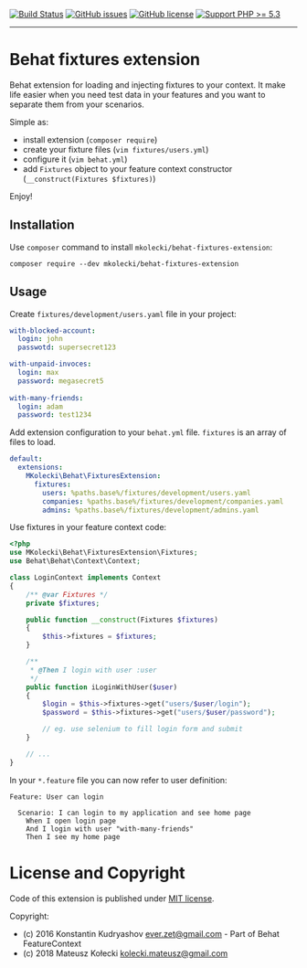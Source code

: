 [![Build Status](https://travis-ci.org/mateusz-kolecki/behat-fixtures-extension.svg?branch=master)](https://travis-ci.org/mateusz-kolecki/behat-fixtures-extension)
[![GitHub issues](https://img.shields.io/github/issues/mateusz-kolecki/behat-fixtures-extension.svg)](https://github.com/mateusz-kolecki/behat-fixtures-extension/issues)
[![GitHub license](https://img.shields.io/github/license/mateusz-kolecki/behat-fixtures-extension.svg)](https://github.com/mateusz-kolecki/behat-fixtures-extension/blob/master/LICENCE)
[![Support PHP >= 5.3](https://img.shields.io/badge/PHP-%3E%3D5.3-brightgreen.svg)](http://php.net/)

---

# Behat fixtures extension

Behat extension for loading and injecting fixtures to your context.
It make life easier when you need test data in your features and you want to separate them from your scenarios.

Simple as:
* install extension (`composer require`)
* create your fixture files (`vim fixtures/users.yml`)
* configure it (`vim behat.yml`)
* add `Fixtures` object to your feature context constructor (`__construct(Fixtures $fixtures)`)

Enjoy!

## Installation

Use `composer` command to install `mkolecki/behat-fixtures-extension`:

```
composer require --dev mkolecki/behat-fixtures-extension
```

## Usage

Create `fixtures/development/users.yaml` file in your project:

```yaml
with-blocked-account:
  login: john
  passwotd: supersecret123

with-unpaid-invoces:
  login: max
  password: megasecret5
  
with-many-friends:
  login: adam
  password: test1234
```

Add extension configuration to your `behat.yml` file. `fixtures` is an array of files to load.

```yaml
default:
  extensions:
    MKolecki\Behat\FixturesExtension:
      fixtures:
        users: %paths.base%/fixtures/development/users.yaml
        companies: %paths.base%/fixtures/development/companies.yaml
        admins: %paths.base%/fixtures/development/admins.yaml
```

Use fixtures in your feature context code:

```php
<?php
use MKolecki\Behat\FixturesExtension\Fixtures;
use Behat\Behat\Context\Context;

class LoginContext implements Context
{
    /** @var Fixtures */
    private $fixtures;

    public function __construct(Fixtures $fixtures)
    {
        $this->fixtures = $fixtures;
    }

    /**
     * @Then I login with user :user
     */
    public function iLoginWithUser($user)
    {
        $login = $this->fixtures->get("users/$user/login");
        $password = $this->fixtures->get("users/$user/password");

        // eg. use selenium to fill login form and submit
    }

    // ...
}
```

In your `*.feature` file you can now refer to user definition:

```feature
Feature: User can login

  Scenario: I can login to my application and see home page
    When I open login page
    And I login with user "with-many-friends"
    Then I see my home page
```

# License and Copyright

Code of this extension is published under [MIT license](LICENCE).

Copyright:
* (c) 2016 Konstantin Kudryashov <ever.zet@gmail.com> - Part of Behat FeatureContext
* (c) 2018 Mateusz Kołecki <kolecki.mateusz@gmail.com>
